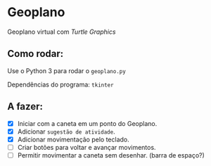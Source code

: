 # Geoplano
Geoplano virtual com _Turtle Graphics_

## Como rodar:
Use o Python 3 para rodar o `geoplano.py`

Dependências do programa: `tkinter`

## A fazer:

* [x] Iniciar com a caneta em um ponto do Geoplano.
* [x] Adicionar `sugestão de atividade`.
* [x] Adicionar movimentação pelo teclado.
* [ ] Criar botões para voltar e avançar movimentos.
* [ ] Permitir movimentar a caneta sem desenhar. (barra de espaço?)
